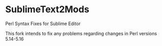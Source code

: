 SublimeText2Mods
================

Perl Syntax Fixes for Sublime Editor

This fork intends to fix any problems regarding changes in Perl versions 5.14-5.16
